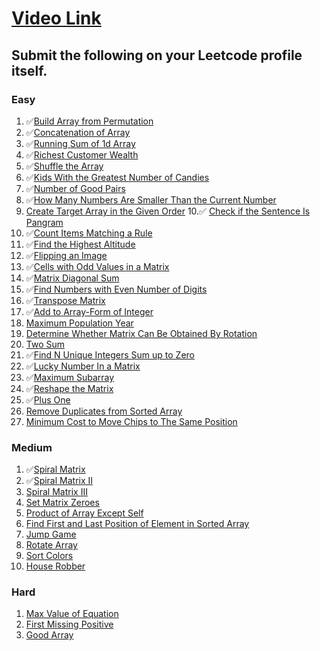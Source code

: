 # [Video Link](https://youtu.be/n60Dn0UsbEk)

## Submit the following on your Leetcode profile itself.

### Easy
1. ✅[Build Array from Permutation](https://leetcode.com/problems/build-array-from-permutation/)
2. ✅[Concatenation of Array](https://leetcode.com/problems/concatenation-of-array/)
3. ✅[Running Sum of 1d Array](https://leetcode.com/problems/running-sum-of-1d-array/)
4. ✅[Richest Customer Wealth](https://leetcode.com/problems/richest-customer-wealth/)
5. ✅[Shuffle the Array](https://leetcode.com/problems/shuffle-the-array/)
6. ✅[Kids With the Greatest Number of Candies](https://leetcode.com/problems/kids-with-the-greatest-number-of-candies/)
7. ✅[Number of Good Pairs](https://leetcode.com/problems/number-of-good-pairs/)
8. ✅[How Many Numbers Are Smaller Than the Current Number](https://leetcode.com/problems/how-many-numbers-are-smaller-than-the-current-number/)
9. [Create Target Array in the Given Order](https://leetcode.com/problems/create-target-array-in-the-given-order/)
10.✅ [Check if the Sentence Is Pangram](https://leetcode.com/problems/check-if-the-sentence-is-pangram/)
11. ✅[Count Items Matching a Rule](https://leetcode.com/problems/count-items-matching-a-rule/)
12. ✅[Find the Highest Altitude](https://leetcode.com/problems/find-the-highest-altitude/)
13. ✅[Flipping an Image](https://leetcode.com/problems/flipping-an-image/)
14. ✅[Cells with Odd Values in a Matrix](https://leetcode.com/problems/cells-with-odd-values-in-a-matrix/)
15. ✅[Matrix Diagonal Sum](https://leetcode.com/problems/matrix-diagonal-sum/)
16. ✅[Find Numbers with Even Number of Digits](https://leetcode.com/problems/find-numbers-with-even-number-of-digits/)
17. ✅[Transpose Matrix](https://leetcode.com/problems/transpose-matrix/)
18. ✅[Add to Array-Form of Integer](https://leetcode.com/problems/add-to-array-form-of-integer/)
19. [Maximum Population Year](https://leetcode.com/problems/maximum-population-year/)
20. [Determine Whether Matrix Can Be Obtained By Rotation](https://leetcode.com/problems/determine-whether-matrix-can-be-obtained-by-rotation/)
21. [Two Sum](https://leetcode.com/problems/two-sum/)
22. ✅[Find N Unique Integers Sum up to Zero](https://leetcode.com/problems/find-n-unique-integers-sum-up-to-zero/)
23. ✅[Lucky Number In a Matrix](https://leetcode.com/problems/lucky-numbers-in-a-matrix/)
24. ✅[Maximum Subarray](https://leetcode.com/problems/maximum-subarray/)
25. ✅[Reshape the Matrix](https://leetcode.com/problems/reshape-the-matrix/)
26. ✅[Plus One](https://leetcode.com/problems/plus-one/)
27. [Remove Duplicates from Sorted Array](https://leetcode.com/problems/remove-duplicates-from-sorted-array/)
28. [Minimum Cost to Move Chips to The Same Position](https://leetcode.com/problems/minimum-cost-to-move-chips-to-the-same-position/)

### Medium
1. ✅[Spiral Matrix](https://leetcode.com/problems/spiral-matrix/)
2. ✅[Spiral Matrix II](https://leetcode.com/problems/spiral-matrix-ii/)
3. [Spiral Matrix III](https://leetcode.com/problems/spiral-matrix-iii/)
4. [Set Matrix Zeroes](https://leetcode.com/problems/set-matrix-zeroes/)
5. [Product of Array Except Self](https://leetcode.com/problems/product-of-array-except-self/)
6. [Find First and Last Position of Element in Sorted Array](https://leetcode.com/problems/find-first-and-last-position-of-element-in-sorted-array/)
7. [Jump Game](https://leetcode.com/problems/jump-game/)
8. [Rotate Array](https://leetcode.com/problems/rotate-array/)
9. [Sort Colors](https://leetcode.com/problems/sort-colors/)
10. [House Robber](https://leetcode.com/problems/house-robber/)

### Hard
1. [Max Value of Equation](https://leetcode.com/problems/max-value-of-equation/)
2. [First Missing Positive](https://leetcode.com/problems/first-missing-positive/)
3. [Good Array](https://leetcode.com/problems/check-if-it-is-a-good-array/)
